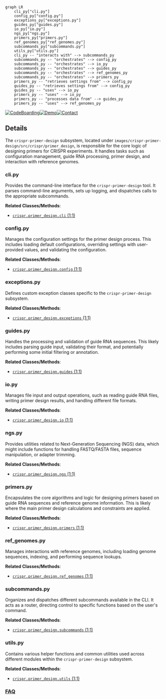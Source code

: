```mermaid
graph LR
    cli_py["cli.py"]
    config_py["config.py"]
    exceptions_py["exceptions.py"]
    guides_py["guides.py"]
    io_py["io.py"]
    ngs_py["ngs.py"]
    primers_py["primers.py"]
    ref_genomes_py["ref_genomes.py"]
    subcommands_py["subcommands.py"]
    utils_py["utils.py"]
    cli_py -- "interacts with" --> subcommands_py
    subcommands_py -- "orchestrates" --> config_py
    subcommands_py -- "orchestrates" --> io_py
    subcommands_py -- "orchestrates" --> guides_py
    subcommands_py -- "orchestrates" --> ref_genomes_py
    subcommands_py -- "orchestrates" --> primers_py
    primers_py -- "retrieves settings from" --> config_py
    guides_py -- "retrieves settings from" --> config_py
    guides_py -- "uses" --> io_py
    primers_py -- "uses" --> io_py
    primers_py -- "processes data from" --> guides_py
    primers_py -- "uses" --> ref_genomes_py
```

[![CodeBoarding](https://img.shields.io/badge/Generated%20by-CodeBoarding-9cf?style=flat-square)](https://github.com/CodeBoarding/GeneratedOnBoardings)[![Demo](https://img.shields.io/badge/Try%20our-Demo-blue?style=flat-square)](https://www.codeboarding.org/demo)[![Contact](https://img.shields.io/badge/Contact%20us%20-%20contact@codeboarding.org-lightgrey?style=flat-square)](mailto:contact@codeboarding.org)

## Details

The `crispr-primer-design` subsystem, located under `images/crispr-primer-design/src/crispr/primer_design`, is responsible for the core logic of designing primers for CRISPR experiments. It handles tasks such as configuration management, guide RNA processing, primer design, and interaction with reference genomes.

### cli.py
Provides the command-line interface for the `crispr-primer-design` tool. It parses command-line arguments, sets up logging, and dispatches calls to the appropriate subcommands.


**Related Classes/Methods**:

- <a href="https://github.com/pfizer-opensource/nf-crispr-primer-design/blob/main/images/crispr-primer-design/src/crispr/primer_design/cli.py#L1-L1" target="_blank" rel="noopener noreferrer">`crispr.primer_design.cli` (1:1)</a>


### config.py
Manages the configuration settings for the primer design process. This includes loading default configurations, overriding settings with user-provided values, and validating the configuration.


**Related Classes/Methods**:

- <a href="https://github.com/pfizer-opensource/nf-crispr-primer-design/blob/main/images/crispr-primer-design/src/crispr/primer_design/config.py#L1-L1" target="_blank" rel="noopener noreferrer">`crispr.primer_design.config` (1:1)</a>


### exceptions.py
Defines custom exception classes specific to the `crispr-primer-design` subsystem.


**Related Classes/Methods**:

- <a href="https://github.com/pfizer-opensource/nf-crispr-primer-design/blob/main/images/crispr-primer-design/src/crispr/primer_design/exceptions.py#L1-L1" target="_blank" rel="noopener noreferrer">`crispr.primer_design.exceptions` (1:1)</a>


### guides.py
Handles the processing and validation of guide RNA sequences. This likely includes parsing guide input, validating their format, and potentially performing some initial filtering or annotation.


**Related Classes/Methods**:

- <a href="https://github.com/pfizer-opensource/nf-crispr-primer-design/blob/main/images/crispr-primer-design/src/crispr/primer_design/guides.py#L1-L1" target="_blank" rel="noopener noreferrer">`crispr.primer_design.guides` (1:1)</a>


### io.py
Manages file input and output operations, such as reading guide RNA files, writing primer design results, and handling different file formats.


**Related Classes/Methods**:

- <a href="https://github.com/pfizer-opensource/nf-crispr-primer-design/blob/main/images/crispr-primer-design/src/crispr/primer_design/io.py#L1-L1" target="_blank" rel="noopener noreferrer">`crispr.primer_design.io` (1:1)</a>


### ngs.py
Provides utilities related to Next-Generation Sequencing (NGS) data, which might include functions for handling FASTQ/FASTA files, sequence manipulation, or adapter trimming.


**Related Classes/Methods**:

- <a href="https://github.com/pfizer-opensource/nf-crispr-primer-design/blob/main/images/crispr-primer-design/src/crispr/primer_design/ngs.py#L1-L1" target="_blank" rel="noopener noreferrer">`crispr.primer_design.ngs` (1:1)</a>


### primers.py
Encapsulates the core algorithms and logic for designing primers based on guide RNA sequences and reference genome information. This is likely where the main primer design calculations and constraints are applied.


**Related Classes/Methods**:

- <a href="https://github.com/pfizer-opensource/nf-crispr-primer-design/blob/main/images/crispr-primer-design/src/crispr/primer_design/primers.py#L1-L1" target="_blank" rel="noopener noreferrer">`crispr.primer_design.primers` (1:1)</a>


### ref_genomes.py
Manages interactions with reference genomes, including loading genome sequences, indexing, and performing sequence lookups.


**Related Classes/Methods**:

- <a href="https://github.com/pfizer-opensource/nf-crispr-primer-design/blob/main/images/crispr-primer-design/src/crispr/primer_design/ref_genomes.py#L1-L1" target="_blank" rel="noopener noreferrer">`crispr.primer_design.ref_genomes` (1:1)</a>


### subcommands.py
Organizes and dispatches different subcommands available in the CLI. It acts as a router, directing control to specific functions based on the user's command.


**Related Classes/Methods**:

- <a href="https://github.com/pfizer-opensource/nf-crispr-primer-design/blob/main/images/crispr-primer-design/src/crispr/primer_design/subcommands.py#L1-L1" target="_blank" rel="noopener noreferrer">`crispr.primer_design.subcommands` (1:1)</a>


### utils.py
Contains various helper functions and common utilities used across different modules within the `crispr-primer-design` subsystem.


**Related Classes/Methods**:

- <a href="https://github.com/pfizer-opensource/nf-crispr-primer-design/blob/main/images/crispr-primer-design/src/crispr/primer_design/utils.py#L1-L1" target="_blank" rel="noopener noreferrer">`crispr.primer_design.utils` (1:1)</a>




### [FAQ](https://github.com/CodeBoarding/GeneratedOnBoardings/tree/main?tab=readme-ov-file#faq)